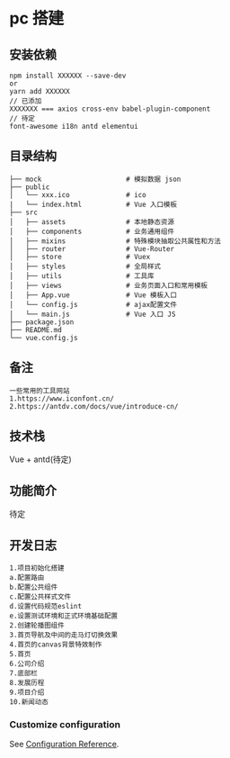 # pc 搭建

## 安装依赖
```
npm install XXXXXX --save-dev
or
yarn add XXXXXX
// 已添加
XXXXXXX === axios cross-env babel-plugin-component
// 待定
font-awesome i18n antd elementui
```

## 目录结构

```
├── mock                     # 模拟数据 json
├── public
│   └── xxx.ico              # ico
|   └── index.html           # Vue 入口模板
├── src
│   ├── assets               # 本地静态资源
│   ├── components           # 业务通用组件
│   ├── mixins               # 特殊模块抽取公共属性和方法
│   ├── router               # Vue-Router
│   ├── store                # Vuex
│   ├── styles               # 全局样式
│   ├── utils                # 工具库
│   ├── views                # 业务页面入口和常用模板
│   ├── App.vue              # Vue 模板入口
│   └── config.js            # ajax配置文件
│   └── main.js              # Vue 入口 JS
├── package.json
├── README.md
└── vue.config.js
```

## 备注

```
一些常用的工具网站
1.https://www.iconfont.cn/
2.https://antdv.com/docs/vue/introduce-cn/
```
## 技术栈
Vue + antd(待定)

## 功能简介
待定

## 开发日志
```
1.项目初始化搭建
a.配置路由
b.配置公共组件
c.配置公共样式文件
d.设置代码规范eslint
e.设置测试环境和正式环境基础配置
2.创建轮播图组件
3.首页导航及中间的走马灯切换效果
4.首页的canvas背景特效制作
5.首页
6.公司介绍
7.底部栏
8.发展历程
9.项目介绍
10.新闻动态
```

### Customize configuration

See [Configuration Reference](https://cli.vuejs.org/config/).
